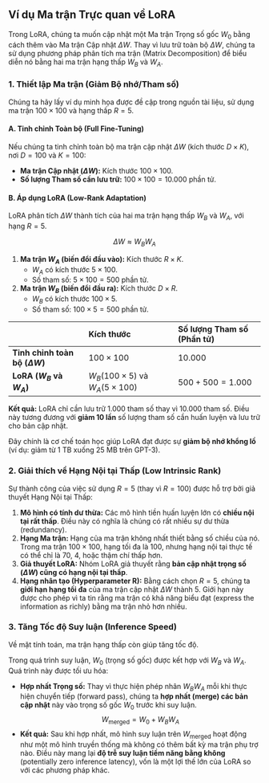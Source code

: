 
## Ví dụ Ma trận Trực quan về LoRA

Trong LoRA, chúng ta muốn cập nhật một Ma trận Trọng số gốc $W_0$ bằng cách thêm vào Ma trận Cập nhật $\Delta W$. Thay vì lưu trữ toàn bộ $\Delta W$, chúng ta sử dụng phương pháp phân tích ma trận (Matrix Decomposition) để biểu diễn nó bằng hai ma trận hạng thấp $W_B$ và $W_A$.

### 1. Thiết lập Ma trận (Giảm Bộ nhớ/Tham số)

Chúng ta hãy lấy ví dụ minh họa được đề cập trong nguồn tài liệu, sử dụng ma trận $100 \times 100$ và hạng thấp $R=5$.

#### A. Tinh chỉnh Toàn bộ (Full Fine-Tuning)

Nếu chúng ta tinh chỉnh toàn bộ ma trận cập nhật $\Delta W$ (kích thước $D \times K$), nơi $D=100$ và $K=100$:

*   **Ma trận Cập nhật ($\Delta W$):** Kích thước $100 \times 100$.
*   **Số lượng Tham số cần lưu trữ:** $100 \times 100 = 10.000$ phần tử.

#### B. Áp dụng LoRA (Low-Rank Adaptation)

LoRA phân tích $\Delta W$ thành tích của hai ma trận hạng thấp $W_B$ và $W_A$, với hạng $R=5$.

$$\Delta W \approx W_B W_A$$

1.  **Ma trận $W_A$ (biến đổi đầu vào):** Kích thước $R \times K$.
    *   $W_A$ có kích thước $5 \times 100$.
    *   Số tham số: $5 \times 100 = 500$ phần tử.
2.  **Ma trận $W_B$ (biến đổi đầu ra):** Kích thước $D \times R$.
    *   $W_B$ có kích thước $100 \times 5$.
    *   Số tham số: $100 \times 5 = 500$ phần tử.

| | Kích thước | Số lượng Tham số (Phần tử) |
| :--- | :--- | :--- |
| **Tinh chỉnh toàn bộ ($\Delta W$)** | $100 \times 100$ | $10.000$ |
| **LoRA ($W_B$ và $W_A$)** | $W_B (100 \times 5)$ và $W_A (5 \times 100)$ | $500 + 500 = 1.000$ |

**Kết quả:**
LoRA chỉ cần lưu trữ 1.000 tham số thay vì 10.000 tham số. Điều này tương đương với **giảm 10 lần** số lượng tham số cần huấn luyện và lưu trữ cho bản cập nhật.

Đây chính là cơ chế toán học giúp LoRA đạt được sự **giảm bộ nhớ khổng lồ** (ví dụ: giảm từ 1 TB xuống 25 MB trên GPT-3).

### 2. Giải thích về Hạng Nội tại Thấp (Low Intrinsic Rank)

Sự thành công của việc sử dụng $R=5$ (thay vì $R=100$) được hỗ trợ bởi giả thuyết Hạng Nội tại Thấp:

1.  **Mô hình có tính dư thừa:** Các mô hình tiền huấn luyện lớn có **chiều nội tại rất thấp**. Điều này có nghĩa là chúng có rất nhiều sự dư thừa (redundancy).
2.  **Hạng Ma trận:** Hạng của ma trận không nhất thiết bằng số chiều của nó. Trong ma trận $100 \times 100$, hạng tối đa là 100, nhưng hạng nội tại thực tế có thể chỉ là 70, 4, hoặc thậm chí thấp hơn.
3.  **Giả thuyết LoRA:** Nhóm LoRA giả thuyết rằng **bản cập nhật trọng số ($\Delta W$) cũng có hạng nội tại thấp**.
4.  **Hạng nhân tạo (Hyperparameter R):** Bằng cách chọn $R=5$, chúng ta **giới hạn hạng tối đa** của ma trận cập nhật $\Delta W$ thành 5. Giới hạn này được cho phép vì ta tin rằng ma trận có khả năng biểu đạt (express the information as richly) bằng ma trận nhỏ hơn nhiều.

### 3. Tăng Tốc độ Suy luận (Inference Speed)

Về mặt tính toán, ma trận hạng thấp còn giúp tăng tốc độ.

Trong quá trình suy luận, $W_0$ (trọng số gốc) được kết hợp với $W_B$ và $W_A$. Quá trình này được tối ưu hóa:

*   **Hợp nhất Trọng số:** Thay vì thực hiện phép nhân $W_B W_A$ mỗi khi thực hiện chuyển tiếp (forward pass), chúng ta **hợp nhất (merge) các bản cập nhật** này vào trọng số gốc $W_0$ trước khi suy luận.
    $$W_{\text{merged}} = W_0 + W_B W_A$$
*   **Kết quả:** Sau khi hợp nhất, mô hình suy luận trên $W_{\text{merged}}$ hoạt động như một mô hình truyền thống mà không có thêm bất kỳ ma trận phụ trợ nào. Điều này mang lại **độ trễ suy luận tiềm năng bằng không** (potentially zero inference latency), vốn là một lợi thế lớn của LoRA so với các phương pháp khác.
